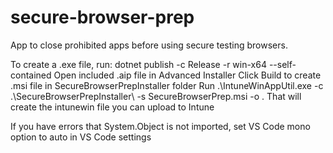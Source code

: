 # secure-browser-prep
App to close prohibited apps before using secure testing browsers.

To create a .exe file, run: dotnet publish -c Release -r win-x64 --self-contained
Open included .aip file in Advanced Installer
Click Build to create .msi file in SecureBrowserPrepInstaller folder
Run .\IntuneWinAppUtil.exe -c .\SecureBrowserPrepInstaller\ -s SecureBrowserPrep.msi -o .
That will create the intunewin file you can upload to Intune

If you have errors that System.Object is not imported, set VS Code mono option to auto in VS Code settings